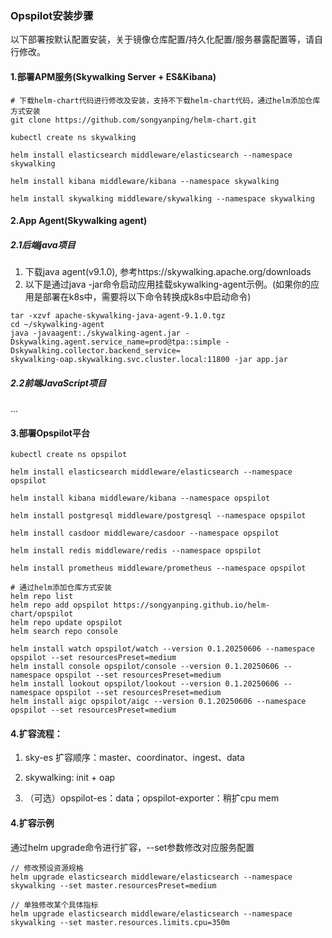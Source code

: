 ### Opspilot安装步骤
以下部署按默认配置安装，关于镜像仓库配置/持久化配置/服务暴露配置等，请自行修改。

#### 1.部署APM服务(Skywalking Server + ES&Kibana)
```shell
# 下载helm-chart代码进行修改及安装，支持不下载helm-chart代码，通过helm添加仓库方式安装
git clone https://github.com/songyanping/helm-chart.git

kubectl create ns skywalking

helm install elasticsearch middleware/elasticsearch --namespace skywalking 

helm install kibana middleware/kibana --namespace skywalking 

helm install skywalking middleware/skywalking --namespace skywalking
```

#### 2.App Agent(Skywalking agent)
##### 2.1后端java项目
  1. 下载java agent(v9.1.0), 参考https://skywalking.apache.org/downloads
  2. 以下是通过java -jar命令启动应用挂载skywalking-agent示例。(如果你的应用是部署在k8s中，需要将以下命令转换成k8s中启动命令)
```shell
tar -xzvf apache-skywalking-java-agent-9.1.0.tgz
cd ~/skywalking-agent
java -javaagent:./skywalking-agent.jar -Dskywalking.agent.service_name=prod@tpa::simple -Dskywalking.collector.backend_service=
skywalking-oap.skywalking.svc.cluster.local:11800 -jar app.jar
```

##### 2.2前端JavaScript项目
...

#### 3.部署Opspilot平台
```shell
kubectl create ns opspilot

helm install elasticsearch middleware/elasticsearch --namespace opspilot 

helm install kibana middleware/kibana --namespace opspilot

helm install postgresql middleware/postgresql --namespace opspilot

helm install casdoor middleware/casdoor --namespace opspilot

helm install redis middleware/redis --namespace opspilot

helm install prometheus middleware/prometheus --namespace opspilot

# 通过helm添加仓库方式安装
helm repo list
helm repo add opspilot https://songyanping.github.io/helm-chart/opspilot
helm repo update opspilot 
helm search repo console

helm install watch opspilot/watch --version 0.1.20250606 --namespace opspilot --set resourcesPreset=medium
helm install console opspilot/console --version 0.1.20250606 --namespace opspilot --set resourcesPreset=medium
helm install lookout opspilot/lookout --version 0.1.20250606 --namespace opspilot --set resourcesPreset=medium
helm install aigc opspilot/aigc --version 0.1.20250606 --namespace opspilot --set resourcesPreset=medium
```

#### 4.扩容流程：
1. sky-es 扩容顺序：master、coordinator、ingest、data

2. skywalking: init + oap

3. （可选）opspilot-es：data；opspilot-exporter：稍扩cpu mem

#### 4.扩容示例
通过helm upgrade命令进行扩容，--set参数修改对应服务配置
```shell
// 修改预设资源规格
helm upgrade elasticsearch middleware/elasticsearch --namespace skywalking --set master.resourcesPreset=medium

// 单独修改某个具体指标
helm upgrade elasticsearch middleware/elasticsearch --namespace skywalking --set master.resources.limits.cpu=350m
```